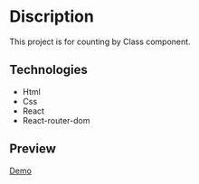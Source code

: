 # Discription

This project is for counting by Class component.

## Technologies

- Html
- Css
- React 
- React-router-dom

## Preview

<a href="https://amirmohazzab.github.io/mylib-app"> Demo </a>
